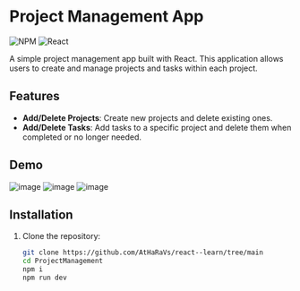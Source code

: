 # Project Management App
![NPM](https://img.shields.io/badge/npm-v6.14.8-red.svg)
![React](https://img.shields.io/badge/react-v17.0.2-blue.svg)

A simple project management app built with React. This application allows users to create and manage projects and tasks within each project.


## Features

- **Add/Delete Projects**: Create new projects and delete existing ones.
- **Add/Delete Tasks**: Add tasks to a specific project and delete them when completed or no longer needed.

## Demo
![image](https://github.com/user-attachments/assets/5febed30-9eb2-4917-aba6-3d02d9816640)
![image](https://github.com/user-attachments/assets/d2c32096-08bf-4099-9174-c5e6340b5a5b)
![image](https://github.com/user-attachments/assets/5825169e-d1f4-42aa-a1f6-5dec064ccc89)


## Installation

1. Clone the repository:
   ```bash
   git clone https://github.com/AtHaRaVs/react--learn/tree/main
   cd ProjectManagement
   npm i
   npm run dev

